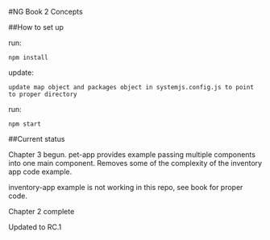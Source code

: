 #NG Book 2 Concepts

##How to set up

run:

`npm install`

update:

`update map object and packages object in systemjs.config.js to point to proper directory`

run:

`npm start`


##Current status

Chapter 3 begun. 
pet-app provides example  passing multiple components into one main component. 
Removes some of the complexity of the inventory app code example.

inventory-app example is not working in this repo, see book for proper code.

Chapter 2 complete

Updated to RC.1